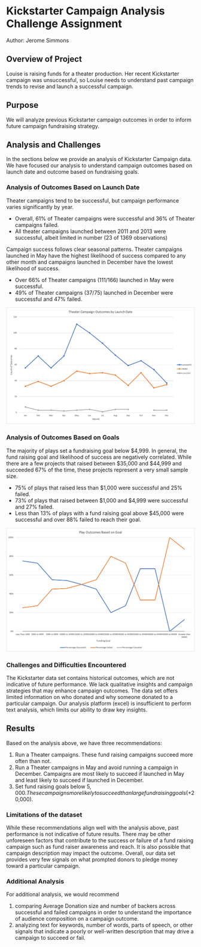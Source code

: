 # Kickstarter Campaign Analysis Challenge Assignment
Author: Jerome Simmons

## Overview of Project
Louise is raising funds for a theater production. Her recent Kickstarter campaign was unsuccessful, so Louise needs to understand past campaign trends to revise and launch a successful campaign.

## Purpose
We will analyze previous Kickstarter campaign outcomes in order to inform future campaign fundraising strategy.

## Analysis and Challenges
In the sections below we provide an analysis of Kickstarter Campaign data. We have focused our analysis to understand campaign outcomes based on launch date and outcome based on fundraising goals.

### Analysis of Outcomes Based on Launch Date
Theater campaigns tend to be successful, but campaign performance varies significantly by year.
* Overall, 61% of Theater campaigns were successful and 36% of Theater campaigns failed.
* All theater campaigns launched between 2011 and 2013 were successful, albeit limited in number (23 of 1369 observations)

Campaign success follows clear seasonal patterns. Theater campaigns launched in May have the highest likelihood of success compared to any other month and campaigns launched in December have the lowest likelihood of success.
* Over 66% of Theater campaigns (111/166) launched in May were successful.
* 49% of Theater campaigns (37/75) launched in December were successful and 47% failed.

![Theater_Outcomes_vs_Launch.png](Theater_Outcomes_vs_Launch.png)


### Analysis of Outcomes Based on Goals
The majority of plays set a fundraising goal below $4,999. In general, the fund raising goal and likelihood of success are negatively correlated. While there are a few projects that raised between $35,000 and $44,999 and succeeded 67% of the time, these projects represent a very small sample size.
* 75% of plays that raised less than $1,000 were successful and 25% failed.
* 73% of plays that raised between $1,000 and $4,999 were successful and 27% failed.
* Less than 13% of plays with a fund raising goal above $45,000 were successful and over 88% failed to reach their goal.

![Outcomes_vs_Goals.png](Outcomes_vs_Goals.png)


### Challenges and Difficulties Encountered
The Kickstarter data set contains historical outcomes, which are not indicative of future performance. We lack qualitative insights and campaign strategies that may enhance campaign outcomes. The data set offers limited information on who donated and why someone donated to a particular campaign. Our analysis platform (excel) is insufficient to perform text analysis, which limits our ability to draw key insights. 

## Results
Based on the analysis above, we have three recommendations:
1. Run a Theater campaigns. These fund raising campaigns succeed more often than not.
2. Run a Theater campaigns in May and avoid running a campaign in December. Campaigns are most likely to succeed if launched in May and least likely to succeed if launched in December.
3. Set fund raising goals below $5,000. These campaigns more likely to succeed than large fund raising goals (+$20,000). 

### Limitations of the dataset
While these recommendations align well with the analysis above, past performance is not indicative of future results. There may be other unforeseen factors that contribute to the success or failure of a fund raising campaign such as fund raiser awareness and reach. It is also possible that campaign description may impact the outcome. Overall, our data set provides very few signals on what prompted donors to pledge money toward a particular campaign.

### Additional Analysis
For additional analysis, we would recommend 
1. comparing Average Donation size and number of backers across successful and failed campaigns in order to understand the importance of audience composition on a campaign outcome.
2. analyzing text for keywords, number of words, parts of speech, or other signals that indicate a poorly or well-written description that may drive a campaign to succeed or fail.
